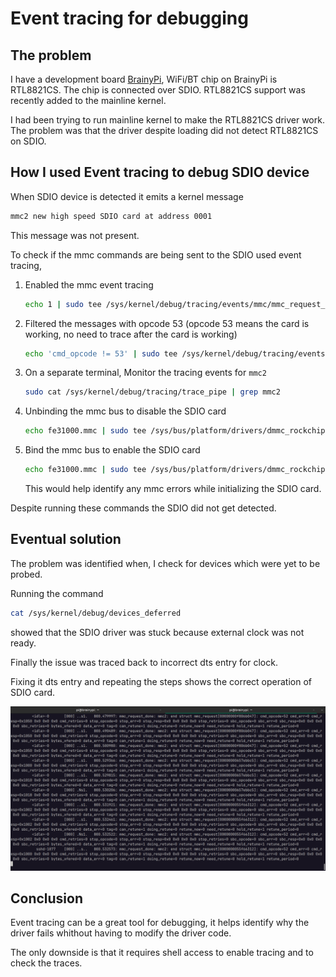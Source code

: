 # Event tracing for debugging 

## The problem 

I have a development board [BrainyPi](https://brainypi.com/), WiFi/BT chip on BrainyPi
is RTL8821CS. The chip is connected over SDIO. RTL8821CS support was recently added 
to the mainline kernel. 

I had been trying to run mainline kernel to make the RTL8821CS driver work. The 
problem was that the driver despite loading did not detect RTL8821CS on SDIO. 

## How I used Event tracing to debug SDIO device

When SDIO device is detected it emits a kernel message 
```sh
mmc2 new high speed SDIO card at address 0001
```

This message was not present. 

To check if the mmc commands are being sent to the SDIO used event tracing, 

1.  Enabled the mmc event tracing
    ```sh
    echo 1 | sudo tee /sys/kernel/debug/tracing/events/mmc/mmc_request_done/enable
    ``` 
1.  Filtered the messages with opcode 53 (opcode 53 means the card is working, no need to trace after the card is working) 
    ```sh
    echo 'cmd_opcode != 53' | sudo tee /sys/kernel/debug/tracing/events/mmc/mmc_request_done/filter
    ``` 
1.  On a separate terminal, Monitor the tracing events for `mmc2`
    ```sh
    sudo cat /sys/kernel/debug/tracing/trace_pipe | grep mmc2
    ```
1.  Unbinding the mmc bus to disable the SDIO card
    ```sh
    echo fe31000.mmc | sudo tee /sys/bus/platform/drivers/dmmc_rockchip/unbind
    ```
1.  Bind the mmc bus to enable the SDIO card
    ```sh
    echo fe31000.mmc | sudo tee /sys/bus/platform/drivers/dmmc_rockchip/bind
    ```

    This would help identify any mmc errors while initializing the SDIO card. 

Despite running these commands the SDIO did not get detected. 

## Eventual solution 

The problem was identified when, I check for devices which were yet to be probed. 

Running the command 
```sh
cat /sys/kernel/debug/devices_deferred 
```
showed that the SDIO driver was stuck because external clock was not ready. 

Finally the issue was traced back to incorrect dts entry for clock. 

Fixing it dts entry and repeating the steps shows the correct operation of SDIO card. 

![FinalOutput](assets/kernel-event-tracing2.png)

## Conclusion 

Event tracing can be a great tool for debugging, it helps identify why the driver fails 
whithout having to modify the driver code. 

The only downside is that it requires shell access to enable tracing and to check 
the traces. 